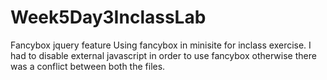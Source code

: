 # Week5Day3InclassLab
Fancybox jquery feature
Using fancybox in minisite for inclass exercise. I had to disable external javascript in order to use fancybox otherwise there was a conflict between both the files.
